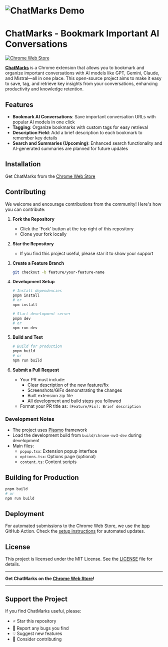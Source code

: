 # ![ChatMarks Demo](https://github.com/user-attachments/assets/2164657a-63aa-439b-86ed-71ab167d7bfb)

# ChatMarks - Bookmark Important AI Conversations

[![Chrome Web Store](https://img.shields.io/chrome-web-store/v/nhijgdophdlajaepkhffdccjkmccenon?label=Chrome%20Web%20Store)](https://chromewebstore.google.com/detail/chatmarks/nhijgdophdlajaepkhffdccjkmccenon?authuser=1&hl=en-GB)

**[ChatMarks](https://chromewebstore.google.com/detail/chatmarks/nhijgdophdlajaepkhffdccjkmccenon?authuser=1&hl=en-GB)** is a Chrome extension that allows you to bookmark and organize important conversations with AI models like GPT, Gemini, Claude, and Mistral—all in one place. This open-source project aims to make it easy to save, tag, and retrieve key insights from your conversations, enhancing productivity and knowledge retention.

## Features
- **Bookmark AI Conversations**: Save important conversation URLs with popular AI models in one click
- **Tagging**: Organize bookmarks with custom tags for easy retrieval
- **Description Field**: Add a brief description to each bookmark to remember key details
- **Search and Summaries (Upcoming)**: Enhanced search functionality and AI-generated summaries are planned for future updates

## Installation

Get ChatMarks from the [Chrome Web Store](https://chromewebstore.google.com/detail/chatmarks/nhijgdophdlajaepkhffdccjkmccenon?authuser=1&hl=en-GB)

## Contributing

We welcome and encourage contributions from the community! Here's how you can contribute:

1. **Fork the Repository**
   - Click the 'Fork' button at the top right of this repository
   - Clone your fork locally

2. **Star the Repository**
   - If you find this project useful, please star it to show your support

3. **Create a Feature Branch**
   ```bash
   git checkout -b feature/your-feature-name
   ```

4. **Development Setup**
   ```bash
   # Install dependencies
   pnpm install
   # or
   npm install

   # Start development server
   pnpm dev
   # or
   npm run dev
   ```

5. **Build and Test**
   ```bash
   # Build for production
   pnpm build
   # or
   npm run build
   ```

6. **Submit a Pull Request**
   - Your PR must include:
     - Clear description of the new feature/fix
     - Screenshots/GIFs demonstrating the changes
     - Built extension zip file
     - All development and build steps you followed
   - Format your PR title as: `[Feature/Fix]: Brief description`

### Development Notes
- The project uses [Plasmo](https://docs.plasmo.com/) framework
- Load the development build from `build/chrome-mv3-dev` during development
- Main files:
  - `popup.tsx`: Extension popup interface
  - `options.tsx`: Options page (optional)
  - `content.ts`: Content scripts

## Building for Production

```bash
pnpm build
# or
npm run build
```

## Deployment

For automated submissions to the Chrome Web Store, we use the [bpp](https://bpp.browser.market) GitHub Action. Check the [setup instructions](https://docs.plasmo.com/framework/workflows/submit) for automated updates.

## License

This project is licensed under the MIT License. See the [LICENSE](LICENSE) file for details.

---

**Get ChatMarks on the [Chrome Web Store](https://chromewebstore.google.com/detail/chatmarks/nhijgdophdlajaepkhffdccjkmccenon?authuser=1&hl=en-GB)!**

---

## Support the Project

If you find ChatMarks useful, please:
- ⭐ Star this repository
- 🐛 Report any bugs you find
- 💡 Suggest new features
- 🤝 Consider contributing
